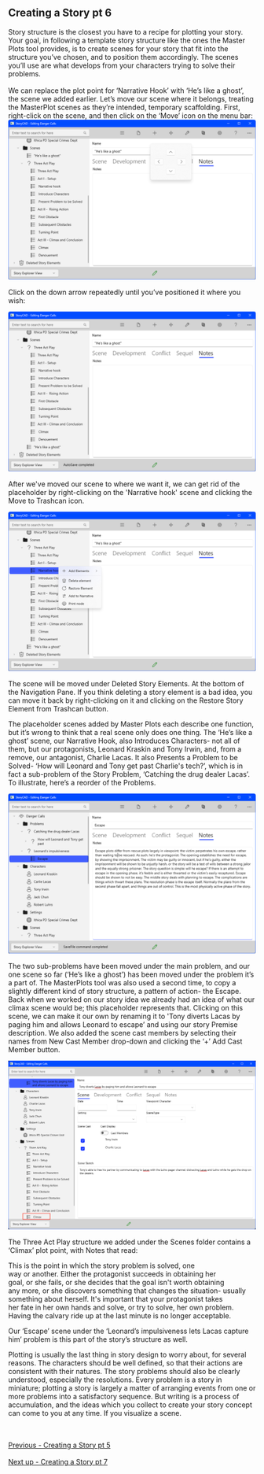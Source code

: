 ## Creating a Story pt 6 ##
Story structure is the closest you have to a recipe for plotting your story. Your goal, in following a template story structure like the ones the Master Plots tool provides, is to create scenes for your story that fit into the structure you’ve chosen, and to position them accordingly. The scenes you’ll use are what develops from your characters trying to solve their problems. <br/>
  <br/>
We can replace the plot point for ‘Narrative Hook’ with  ‘He’s like a ghost’, the scene we added earlier. Let’s move our scene where it belongs, treating the MasterPlot scenes as they’re intended, temporary scaffolding. First, right-click on the scene, and then click on the ‘Move’ icon on the menu bar: <br/>
![](Danger-Calls-Move-Scene.png)

Click on the down arrow repeatedly until you’ve positioned it where you wish: <br/>

![](Danger-Calls-after-Scene-Move.png)


After we've moved our scene to where we want it, we can get rid of the placeholder by right-clicking on the 'Narrative hook' scene and clicking the Move to Trashcan icon.  <br/>

![](Danger-Calls-Delete-Placeholder.png)

The scene will be moved under Deleted Story Elements. At the bottom of the Navigation Pane. If you think deleting a story element is a bad idea, you can move it back by right-clicking on it and clicking on the Restore Story Element from Trashcan button.  <br/>

The placeholder scenes added by Master Plots each describe one function, but it’s wrong to think that a real scene only does one thing. The ‘He’s like a ghost’ scene, our Narrative Hook, also Introduces Characters- not all of them, but our protagonists, Leonard Kraskin and Tony Irwin, and, from a remove, our antagonist, Charlie Lacas. It also Presents a Problem to be Solved- ‘How will Leonard and Tony get past Charlie's tech?’, which is in fact a sub-problem of the Story Problem, ‘Catching the drug dealer Lacas’.  To illustrate, here’s a reorder of the Problems. <br/>

![](Problems-and-Scenes-Reordered.png)

The two sub-problems have been moved under the main problem, and our one scene so far (‘He’s like a ghost’) has been moved under the problem it’s a part of.  The MasterPlots tool was also used a second time, to copy a slightly different kind of story structure, a pattern of action- the Escape.  Back when we worked on our story idea we already had an idea of what our climax scene  would be; this placeholder represents that. Clicking on this scene, we can make it our own by renaming it to 'Tony diverts Lacas by paging him and allows Leonard to escape’ and using our story Premise description. We also added the scene cast members by selecting their names from New Cast Member drop-down and clicking the ‘+’ Add Cast Member button. <br/>

![](Danger-Calls-Climax.png)

The Three Act Play structure we added under the Scenes folder contains a ‘Climax’ plot point, with Notes that read: <br/>

   This is the point in which the story problem is solved, one <br/>
way or another. Either the protagonist succeeds in obtaining her <br/>
goal, or she fails, or she decides that the goal isn't worth obtaining <br/>
any more, or she discovers something that changes the situation- usually <br/>
something about herself. It's important that your protagonist takes <br/>
her fate in her own hands and solve, or try to solve, her own problem. <br/>
Having the calvary ride up at the last minute is no longer acceptable. <br/>


Our ‘Escape’ scene under the ‘Leonard’s impulsiveness lets Lacas capture him’ problem is this part of the story’s structure as well.  <br/>

Plotting is usually the last thing in story design to worry about, for several reasons.  The characters should be well defined, so that their actions are consistent with their natures.  The story problems should also be clearly understood, especially the resolutions.  Every problem is a story in miniature; plotting a story is largely a matter of arranging events from one or more problems into a satisfactory sequence.  But writing is a process of accumulation, and the ideas which you collect to create your story concept can come to you at any time.  If you visualize a scene. <br/>

 <br/><br/>
[Previous - Creating a Story pt 5](Creating_a_Story_pt_5.md) <br/><br/>
[Next up - Creating a Story pt 7](Creating_a_Story_pt_7.md)
